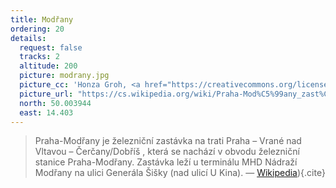 ```yaml
---
title: Modřany
ordering: 20
details:
  request: false
  tracks: 2
  altitude: 200
  picture: modrany.jpg
  picture_cc: 'Honza Groh, <a href="https://creativecommons.org/licenses/by-sa/3.0">CC BY-SA 3.0</a>'
  picture_url: "https://cs.wikipedia.org/wiki/Praha-Mod%C5%99any_zast%C3%A1vka#/media/File:Praha-Mod%C5%99any_zast%C3%A1vka,_celkov%C3%BD_pohled.jpg"
  north: 50.003944
  east: 14.403 
---
```


> Praha-Modřany je železniční zastávka na trati Praha – Vrané nad Vltavou – Čerčany/Dobříš , která se nachází v obvodu železniční stanice Praha-Modřany.
> Zastávka leží u terminálu MHD Nádraží Modřany na ulici Generála Šišky (nad ulicí U Kina).
> — [Wikipedia](https://cs.wikipedia.org/wiki/Praha-Mod%C5%99any_zast%C3%A1vka)){.cite}
